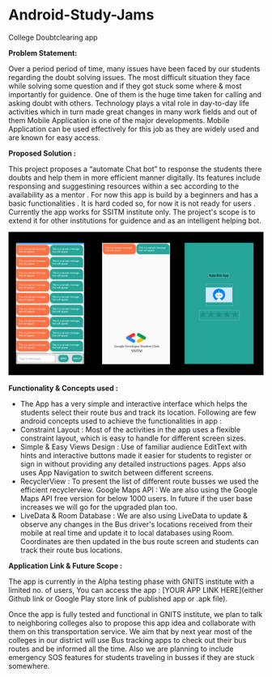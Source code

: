 # Android-Study-Jams

College Doubtclearing app 

<b> Problem Statement: </b>

Over a period period of time, many issues have been faced by our students regarding the doubt solving issues. The most difficult situation they face while solving some question and if they got stuck some where & most importantly for guidence. One of them is the huge time taken for calling and asking doubt with others.
Technology plays a vital role in day-to-day life activities which in turn made great changes in many work fields and out of them Mobile Application is one of the major developments. Mobile Application can be used effectively for this job as they are widely used and are known for easy access.

<b> Proposed Solution : </b>

This project proposes a “automate Chat bot” to response the students there doubts and help them in more efficient manner digitally. Its features include responsing and suggestining resources within a sec according to the availability as a mentor . For now this app is build by a beginners and has a basic functionalities . It is hard coded so, for now it is not ready for users . Currently the app works for SSITM institute only. The project's scope is to extend it for other institutions for guidence and as an intelligent helping bot.

<img width="650" alt="sampleimages" src="image/SSITM.jpg">
    	  	
<b> Functionality & Concepts used : </b>

- The App has a very simple and interactive interface which helps the students select their route bus and track its location. Following are few android concepts used to achieve the functionalities in app : 
- Constraint Layout : Most of the activities in the app uses a flexible constraint layout, which is easy to handle for different screen sizes.
- Simple & Easy Views Design : Use of familiar audience EditText with hints and interactive buttons made it easier for students to register or sign in without providing any detailed instructions pages. Apps also uses App Navigation to switch between different screens.
- RecyclerView : To present the list of different route busses we used the efficient recyclerview.
Google Maps API : We are also using the Google Maps API free version for  below 1000 users. In future if the user base increases we will go for the upgraded plan too.
- LiveData & Room Database : We are also using LiveData to update & observe any changes in the Bus driver's locations received from their mobile at real time and update it to local databases using Room. Coordinates are then updated in the bus route screen and students can track their route bus locations.

<b> Application Link & Future Scope : </b>

The app is currently in the Alpha testing phase with GNITS institute with a limited no. of users, You can access the app : [YOUR APP LINK HERE](either Github link or Google Play store link of published app or .apk file).

Once the app is fully tested and functional in GNITS institute, we plan to talk to neighboring colleges also to propose this app idea and collaborate with them on this transportation service. We aim that by next year most of the colleges in our district will use Bus tracking apps to check out their bus routes and be informed all the time. Also we are planning to include emergency SOS features for students traveling in busses if they are stuck somewhere. 
